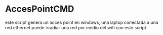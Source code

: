 # AccesPointCMD
este script genera un acces point en windows, una laptop conectada a una red ethernet  puede irradiar una red por medio del wifi con este script
